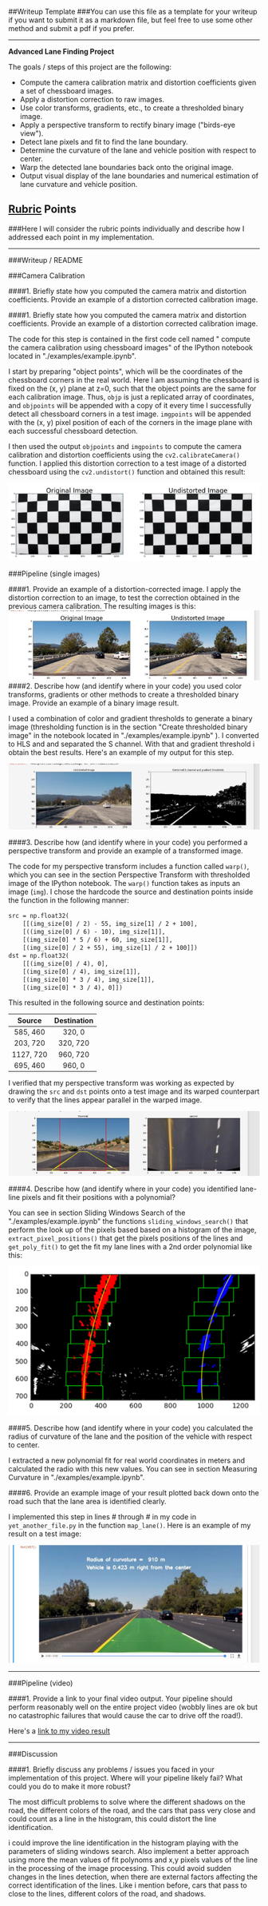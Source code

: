 ##Writeup Template
###You can use this file as a template for your writeup if you want to submit it as a markdown file, but feel free to use some other method and submit a pdf if you prefer.

---

**Advanced Lane Finding Project**

The goals / steps of this project are the following:

* Compute the camera calibration matrix and distortion coefficients given a set of chessboard images.
* Apply a distortion correction to raw images.
* Use color transforms, gradients, etc., to create a thresholded binary image.
* Apply a perspective transform to rectify binary image ("birds-eye view").
* Detect lane pixels and fit to find the lane boundary.
* Determine the curvature of the lane and vehicle position with respect to center.
* Warp the detected lane boundaries back onto the original image.
* Output visual display of the lane boundaries and numerical estimation of lane curvature and vehicle position.

[//]: # (Image References)

[image0]: ./images/undistort_output.png "Undistorted chess"
[image1]: ./images/undistorted_example.jpg "Undistorted"
[image2]: ./images/combined_binary_example.jpg "Combined Binary"
[image3]: ./images/sliding_windows.png "Binary Example"
[image4]: ./images/warped_example.jpg "Warp Example"
[image5]: ./images/final_result.jpg "Final Result"
[video1]: ./output.mp4 "Video"

## [Rubric](https://review.udacity.com/#!/rubrics/571/view) Points
###Here I will consider the rubric points individually and describe how I addressed each point in my implementation.  

---
###Writeup / README

###Camera Calibration

####1. Briefly state how you computed the camera matrix and distortion coefficients. Provide an example of a distortion corrected calibration image.

####1. Briefly state how you computed the camera matrix and distortion coefficients. Provide an example of a distortion corrected calibration image.

The code for this step is contained in the first code cell named " compute the camera calibration using chessboard images" of the IPython notebook located in "./examples/example.ipynb".  

I start by preparing "object points", which will be the coordinates of the chessboard corners in the real world. Here I am assuming the chessboard is fixed on the (x, y) plane at z=0, such that the object points are the same for each calibration image.  Thus, `objp` is just a replicated array of coordinates, and `objpoints` will be appended with a copy of it every time I successfully detect all chessboard corners in a test image.  `imgpoints` will be appended with the (x, y) pixel position of each of the corners in the image plane with each successful chessboard detection.  

I then used the output `objpoints` and `imgpoints` to compute the camera calibration and distortion coefficients using the `cv2.calibrateCamera()` function.  I applied this distortion correction to a test image of a distorted chessboard using the `cv2.undistort()` function and obtained this result: 

![alt text][image0]


###Pipeline (single images)

####1. Provide an example of a distortion-corrected image.
I apply the distortion correction to an image, to test the correction obtained in the previous camera calibration. The resulting images is this:
![alt text][image1]
####2. Describe how (and identify where in your code) you used color transforms, gradients or other methods to create a thresholded binary image.  Provide an example of a binary image result.

I used a combination of color and gradient thresholds to generate a binary image (thresholding function is in the section "Create thresholded binary image" in the notebook located in "./examples/example.ipynb" ). I converted to HLS and and separated the S channel. With that and gradient threshold i obtain the best results. Here's an example of my output for this step.  

![alt text][image2]

####3. Describe how (and identify where in your code) you performed a perspective transform and provide an example of a transformed image.

The code for my perspective transform includes a function called `warp()`, which you can see in the section Perspective Transform with thresholded image of the IPython notebook.  The `warp()` function takes as inputs an image (`img`).  I chose the hardcode the source and destination points inside the function in the following manner:

```
src = np.float32(
    [[(img_size[0] / 2) - 55, img_size[1] / 2 + 100],
    [((img_size[0] / 6) - 10), img_size[1]],
    [(img_size[0] * 5 / 6) + 60, img_size[1]],
    [(img_size[0] / 2 + 55), img_size[1] / 2 + 100]])
dst = np.float32(
    [[(img_size[0] / 4), 0],
    [(img_size[0] / 4), img_size[1]],
    [(img_size[0] * 3 / 4), img_size[1]],
    [(img_size[0] * 3 / 4), 0]])

```
This resulted in the following source and destination points:

| Source        | Destination   | 
|:-------------:|:-------------:| 
| 585, 460      | 320, 0        | 
| 203, 720      | 320, 720      |
| 1127, 720     | 960, 720      |
| 695, 460      | 960, 0        |

I verified that my perspective transform was working as expected by drawing the `src` and `dst` points onto a test image and its warped counterpart to verify that the lines appear parallel in the warped image.

![alt text][image4]

####4. Describe how (and identify where in your code) you identified lane-line pixels and fit their positions with a polynomial?

You can see in section Sliding Windows Search of the "./examples/example.ipynb"  the functions `sliding_windows_search()` that perform the look up of the pixels based based on a histogram of the image, `extract_pixel_positions()` that get the pixels positions of the lines and `get_poly_fit()` to get the fit my lane lines with a 2nd order polynomial like this:

![alt text][image3]

####5. Describe how (and identify where in your code) you calculated the radius of curvature of the lane and the position of the vehicle with respect to center.

I extracted a new polynomial fit for real world coordinates in meters and calculated the radio with this new values.  You can see in section Measuring Curvature in "./examples/example.ipynb".

####6. Provide an example image of your result plotted back down onto the road such that the lane area is identified clearly.

I implemented this step in lines # through # in my code in `yet_another_file.py` in the function `map_lane()`.  Here is an example of my result on a test image:

![alt text][image5]

---

###Pipeline (video)

####1. Provide a link to your final video output.  Your pipeline should perform reasonably well on the entire project video (wobbly lines are ok but no catastrophic failures that would cause the car to drive off the road!).

Here's a [link to my video result](./output.mp4)

---

###Discussion

####1. Briefly discuss any problems / issues you faced in your implementation of this project.  Where will your pipeline likely fail?  What could you do to make it more robust?

The most difficult problems to solve where the different shadows on the road, the different colors of the road, and the cars that pass very close and could count as a line in the histogram, this could distort the line identification.

i could improve the line identification in the histogram playing with the parameters of sliding windows search. Also implement a better approach using more the mean values of fit polynoms and x,y pixels values of the line in the processing of the image processing. This could avoid sudden changes in the lines detection, when there are external factors affecting the correct identification of the lines. Like i mention before, cars that pass to close to the lines, different colors of the road, and shadows.
 


